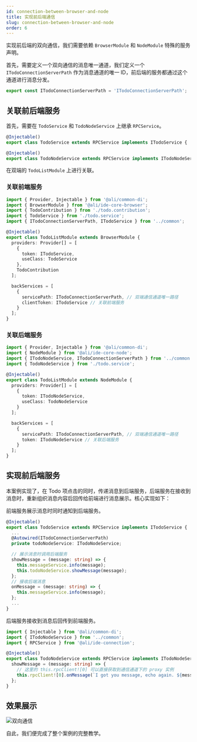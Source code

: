 ```yaml
---
id: connection-between-browser-and-node
title: 实现前后端通信
slug: connection-between-browser-and-node
order: 6
---
```


实现前后端的双向通信，我们需要依赖 `BrowserModule` 和 `NodeModule` 特殊的服务声明。

首先，需要定义一个双向通信的消息唯一通道，我们定义一个 `ITodoConnectionServerPath` 作为消息通道的唯一 ID，前后端的服务都通过这个通道进行消息分发。

```ts
export const ITodoConnectionServerPath = 'ITodoConnectionServerPath';
```

## 关联前后端服务

首先，需要在 `TodoService` 和 `TodoNodeService` 上继承 `RPCService`。

```ts
@Injectable()
export class TodoService extends RPCService implements ITodoService { ... }
```

```ts
@Injectable()
export class TodoNodeService extends RPCService implements ITodoNodeService { ... }
```

在双端的 `TodoListModule` 上进行关联。

### 关联前端服务

```ts
import { Provider, Injectable } from '@ali/common-di';
import { BrowserModule } from '@ali/ide-core-browser';
import { TodoContribution } from './todo.contribution';
import { TodoService } from './todo.service';
import { ITodoConnectionServerPath, ITodoService } from '../common';

@Injectable()
export class TodoListModule extends BrowserModule {
  providers: Provider[] = [
    {
      token: ITodoService,
      useClass: TodoService
    },
    TodoContribution
  ];

  backServices = [
    {
      servicePath: ITodoConnectionServerPath, // 双端通信通道唯一路径
      clientToken: ITodoService // 关联前端服务
    }
  ];
}
```

### 关联后端服务

```ts
import { Provider, Injectable } from '@ali/common-di';
import { NodeModule } from '@ali/ide-core-node';
import { ITodoNodeService, ITodoConnectionServerPath } from '../common';
import { TodoNodeService } from './todo.service';

@Injectable()
export class TodoListModule extends NodeModule {
  providers: Provider[] = [
    {
      token: ITodoNodeService,
      useClass: TodoNodeService
    }
  ];

  backServices = [
    {
      servicePath: ITodoConnectionServerPath, // 双端通信通道唯一路径
      token: ITodoNodeService // 关联后端服务
    }
  ];
}
```

## 实现前后端服务

本案例实现了，在 Todo 项点击的同时，传递消息到后端服务，后端服务在接收到消息时，重新组织消息内容后回传给前端进行消息展示。核心实现如下：

前端服务展示消息时同时通知到后端服务。

```ts
@Injectable()
export class TodoService extends RPCService implements ITodoService {
  ...
  @Autowired(ITodoConnectionServerPath)
  private todoNodeService: ITodoNodeService;

  // 展示消息时调用后端服务
  showMessage = (message: string) => {
    this.messageService.info(message);
    this.todoNodeService.showMessage(message);
  };
  // 接收后端消息
  onMessage = (message: string) => {
    this.messageService.info(message);
  };
  ...
}
```

后端服务接收到消息后回传到前端服务。

```ts
import { Injectable } from '@ali/common-di';
import { ITodoNodeService } from '../common';
import { RPCService } from '@ali/ide-connection';

@Injectable()
export class TodoNodeService extends RPCService implements ITodoNodeService {
  showMessage = (message: string) => {
    // 这里的 this.rpcClient![0] 可以直接获取到通信通道下的 proxy 实例
    this.rpcClient![0].onMessage(`I got you message, echo again. ${message}`);
  };
}
```

## 效果展示

![双向通信](https://img.alicdn.com/imgextra/i1/O1CN01ItcgHk1l0kmoQIjmb_!!6000000004757-1-tps-1200-706.gif)

自此，我们便完成了整个案例的完整教学。
